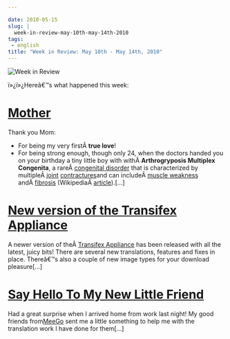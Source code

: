 ```yaml
---

date: 2010-05-15
slug: |
  week-in-review-may-10th-may-14th-2010
tags:
 - english
title: "Week in Review: May 10th - May 14th, 2010"
---
```


![Week in Review](http://bit.ly/DogReview)

ï»¿ï»¿Hereâ€™s what happened this week:

# [Mother](http://www.ogmaciel.com/?p=1046)

Thank you Mom:

-   For being my very firstÂ **true love**!
-   For being strong enough, though only 24, when the doctors handed you
    on your birthday a tiny little boy with withÂ **Arthrogryposis
    Multiplex Congenita**, a rareÂ [congenital
    disorder](/wiki/Congenital_disorder) that is characterized by
    multipleÂ [joint](/wiki/Joint) [contractures](/wiki/Contracture)and
    can includeÂ [muscle weakness](/wiki/Muscle_weakness)
    andÂ [fibrosis](/wiki/Fibrosis)
    (WikipediaÂ [article](http://en.wikipedia.org/wiki/Arthrogryposis)).\[...\]

# [New version of the Transifex Appliance](http://www.ogmaciel.com/?p=1051)

A newer version of theÂ [Transifex Appliance](http://bit.ly/Transifex)
has been released with all the latest, juicy bits! There are several new
translations, features and fixes in place. Thereâ€™s also a couple of
new image types for your download pleasure\[...\]

# [Say Hello To My New Little Friend](http://www.ogmaciel.com/?p=1053)

Had a great surprise when I arrived home from work last night! My good
friends from[MeeGo](http://meego.com/) sent me a little something to
help me with the translation work I have done for them\[...\]
